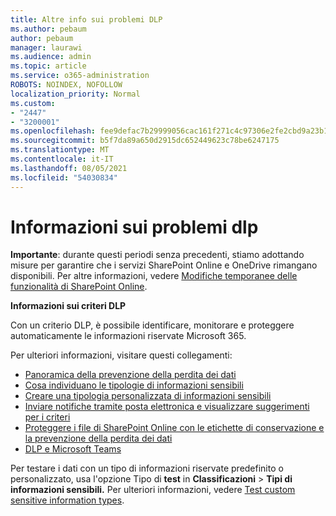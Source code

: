 ```yaml
---
title: Altre info sui problemi DLP
ms.author: pebaum
author: pebaum
manager: laurawi
ms.audience: admin
ms.topic: article
ms.service: o365-administration
ROBOTS: NOINDEX, NOFOLLOW
localization_priority: Normal
ms.custom:
- "2447"
- "3200001"
ms.openlocfilehash: fee9defac7b29999056cac161f271c4c97306e2fe2cbd9a23b1b956b2ee02e98
ms.sourcegitcommit: b5f7da89a650d2915dc652449623c78be6247175
ms.translationtype: MT
ms.contentlocale: it-IT
ms.lasthandoff: 08/05/2021
ms.locfileid: "54030834"
---
```

# <a name="information-about-dlp-issues"></a>Informazioni sui problemi dlp

**Importante**: durante questi periodi senza precedenti, stiamo adottando misure per garantire che i servizi SharePoint Online e OneDrive rimangano disponibili. Per altre informazioni, vedere [Modifiche temporanee delle funzionalità di SharePoint Online](https://aka.ms/ODSPAdjustments).

**Informazioni sui criteri DLP**

Con un criterio DLP, è possibile identificare, monitorare e proteggere automaticamente le informazioni riservate Microsoft 365.

Per ulteriori informazioni, visitare questi collegamenti:

- [Panoramica della prevenzione della perdita dei dati](https://docs.microsoft.com/microsoft-365/compliance/data-loss-prevention-policies)
- [Cosa individuano le tipologie di informazioni sensibili](https://docs.microsoft.com/microsoft-365/compliance/sensitive-information-type-entity-definitions)
- [Creare una tipologia personalizzata di informazioni sensibili](https://docs.microsoft.com/microsoft-365/compliance/create-a-custom-sensitive-information-type)
- [Inviare notifiche tramite posta elettronica e visualizzare suggerimenti per i criteri](https://docs.microsoft.com/microsoft-365/compliance/use-notifications-and-policy-tips)
- [Proteggere i file di SharePoint Online con le etichette di conservazione e la prevenzione della perdita dei dati](https://docs.microsoft.com/microsoft-365/compliance/protect-sharepoint-online-files-with-office-365-labels-and-dlp)
- [DLP e Microsoft Teams](https://docs.microsoft.com/microsoft-365/compliance/dlp-microsoft-teams)

Per testare i dati con un tipo di informazioni riservate predefinito o personalizzato, usa l'opzione Tipo di **test** in **Classificazioni**  >  **Tipi di informazioni sensibili.** Per ulteriori informazioni, vedere [Test custom sensitive information types](https://docs.microsoft.com/microsoft-365/compliance/create-a-custom-sensitive-information-type#create-custom-sensitive-information-types-in-the-security--compliance-center).